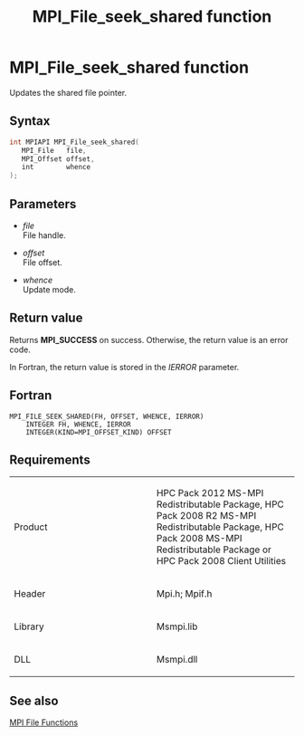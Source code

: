 ﻿---
title: MPI_File_seek_shared function
TOCTitle: MPI_File_seek_shared function
ms:assetid: dca08b07-00f2-4406-82e4-454bd3b185f3
ms:mtpsurl: https://msdn.microsoft.com/en-us/library/Dn473353(v=VS.85)
ms:contentKeyID: 59360889
ms.date: 03/28/2018
mtps_version: v=VS.85
f1_keywords:
- MPI_FILE_SEEK_SHARED
- mpif/MPI_File_seek_shared
- mpi/MPI_FILE_SEEK_SHARED
dev_langs:
- C++
- C
---

# MPI\_File\_seek\_shared function

Updates the shared file pointer.

## Syntax

``` c++
int MPIAPI MPI_File_seek_shared(
   MPI_File   file,
   MPI_Offset offset,
   int        whence
);
```

## Parameters

  - *file*  
    File handle.

  - *offset*  
    File offset.

  - *whence*  
    Update mode.

## Return value

Returns **MPI\_SUCCESS** on success. Otherwise, the return value is an error code.

In Fortran, the return value is stored in the *IERROR* parameter.

## Fortran

    MPI_FILE_SEEK_SHARED(FH, OFFSET, WHENCE, IERROR)
        INTEGER FH, WHENCE, IERROR
        INTEGER(KIND=MPI_OFFSET_KIND) OFFSET

## Requirements

<table>
<colgroup>
<col style="width: 50%" />
<col style="width: 50%" />
</colgroup>
<tbody>
<tr class="odd">
<td><p>Product</p></td>
<td><p>HPC Pack 2012 MS-MPI Redistributable Package, HPC Pack 2008 R2 MS-MPI Redistributable Package, HPC Pack 2008 MS-MPI Redistributable Package or HPC Pack 2008 Client Utilities</p></td>
</tr>
<tr class="even">
<td><p>Header</p></td>
<td>Mpi.h;
Mpif.h</td>
</tr>
<tr class="odd">
<td><p>Library</p></td>
<td>Msmpi.lib</td>
</tr>
<tr class="even">
<td><p>DLL</p></td>
<td>Msmpi.dll</td>
</tr>
</tbody>
</table>


## See also

[MPI File Functions](mpi-file-functions.md)

